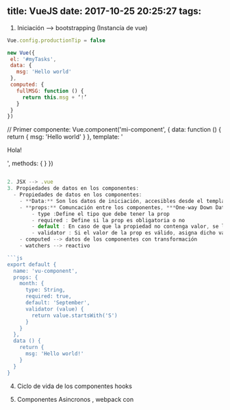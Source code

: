 title: VueJS
date: 2017-10-25 20:25:27
tags:
---
1. Iniciación --> bootstrapping (Instancía de vue)
```js
Vue.config.productionTip = false

new Vue({
 el: '#myTasks',
 data: {
   msg: 'Hello world'
 },
 computed: {
   fullMSG: function () {
     return this.msg + ‘!’
   }
 }
})
```
// Primer componente:
Vue.component('mi-component', {
 data: function () {
   return {
     msg: 'Hello world'
   }
 },
 template: '<p>Hola!</p>',
 methods: {
 }
})
```js

2. JSX --> .vue
3. Propiedades de datos en los componentes:
  - Propiedades de datos en los componentes:
    - **Data:** Son los datos de iniciación, accesibles desde el template, *modelo de instancia*.
    - **props:** Comuncación entre los componentes, ***One-way Down Data Flow** siempre de padres a hijos, puede recibir una o varias Propiedades.
        - type :Define el tipo que debe tener la prop
        - required : Define si la prop es obligatoria o no
        - default : En caso de que la propiedad no contenga valor, se le asigna este valor por    defecto a la prop
        - validator : Si el valor de la prop es válido, asigna dicho valor a la pop
    - computed --> datos de los componentes con transformación
    - watchers --> reactivo

```js
export default {
  name: 'vu-component',
  props: {
    month: {
      type: String,
      required: true,
      default: 'September',
      validator (value) {
        return value.startsWith('S')
      }
    }
  },
  data () {
    return {
      msg: 'Hello world!'
    }
  }
}
```
4. Ciclo de vida de los componentes
  hooks


5. Componentes Asincronos , webpack con 